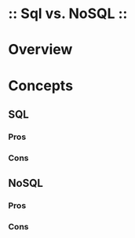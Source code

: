 :: Sql vs. NoSQL ::
===================

# Overview

# Concepts

## SQL

### Pros

### Cons

## NoSQL

### Pros

### Cons
